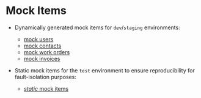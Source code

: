 # Mock Items

- Dynamically generated mock items for `dev`/`staging` environments:

  - [mock users](./mockUsers.ts)
  - [mock contacts](./mockContacts.ts)
  - [mock work orders](./mockWorkOrders.ts)
  - [mock invoices](./mockInvoices.ts)

- Static mock items for the `test` environment to ensure reproducibility for fault-isolation purposes:
  - [_static_ mock items](./staticMockItems.ts)
